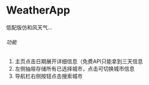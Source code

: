 # WeatherApp
低配版仿和风天气...

###### 功能

1. 主页点击日期展开详细信息（免费API只能拿到三天信息
2. 左侧抽屉存储所有已选择城市，点击可切换城市信息
3. 导航栏右侧按钮点击搜索城市